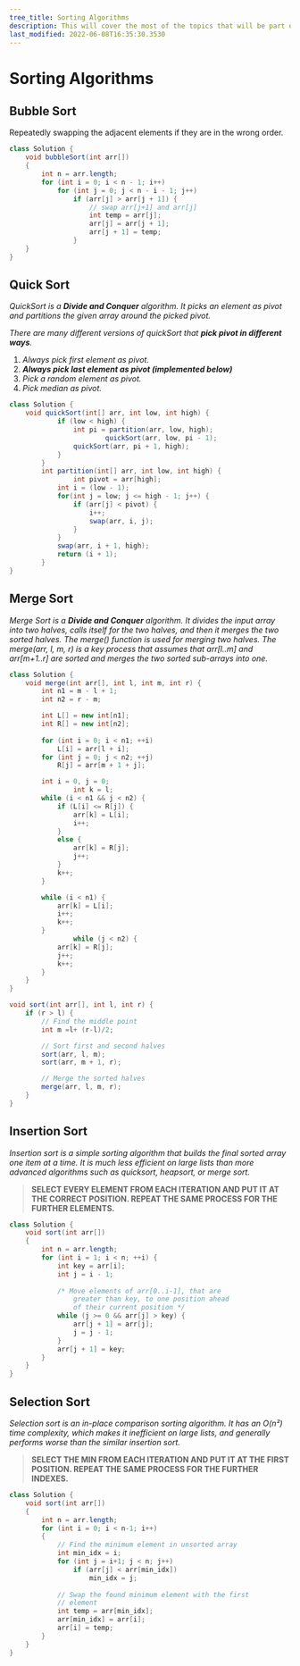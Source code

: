 ```yaml
---
tree_title: Sorting Algorithms
description: This will cover the most of the topics that will be part of the Sorting Algorithms.
last_modified: 2022-06-08T16:35:30.3530
---
```


# Sorting Algorithms

## Bubble Sort

Repeatedly swapping the adjacent elements if they are in the wrong order.

```java showLineNumbers
class Solution {
    void bubbleSort(int arr[])
    {
        int n = arr.length;
        for (int i = 0; i < n - 1; i++)
            for (int j = 0; j < n - i - 1; j++)
                if (arr[j] > arr[j + 1]) {
                    // swap arr[j+1] and arr[j]
                    int temp = arr[j];
                    arr[j] = arr[j + 1];
                    arr[j + 1] = temp;
                }
    }
}
```

## Quick Sort

_QuickSort is a **Divide and Conquer** algorithm. It picks an element as pivot and partitions the given array around the picked pivot._

_There are many different versions of quickSort that **pick pivot in different ways**._

1.  _Always pick first element as pivot._
2.  **_Always pick last element as pivot (implemented below)_**
3.  _Pick a random element as pivot._
4.  _Pick median as pivot._

```java showLineNumbers
class Solution {
    void quickSort(int[] arr, int low, int high) {
            if (low < high) {
                int pi = partition(arr, low, high);
                        quickSort(arr, low, pi - 1);
                quickSort(arr, pi + 1, high);
            }
        }
        int partition(int[] arr, int low, int high) {
                int pivot = arr[high];
            int i = (low - 1);
            for(int j = low; j <= high - 1; j++) {
                if (arr[j] < pivot) {
                    i++;
                    swap(arr, i, j);
                }
            }
            swap(arr, i + 1, high);
            return (i + 1);
        }
}
```

## Merge Sort

_Merge Sort is a **Divide and Conquer** algorithm. 
It divides the input array into two halves, calls itself for the two halves, and then it merges the two sorted halves. 
The merge() function is used for merging two halves. 
The merge(arr, l, m, r) is a key process that assumes that arr[l..m] and arr[m+1..r] are sorted and merges the two sorted sub-arrays into one._

```java showLineNumbers
class Solution {
    void merge(int arr[], int l, int m, int r) {
        int n1 = m - l + 1;
        int n2 = r - m;

        int L[] = new int[n1];
        int R[] = new int[n2];
    
        for (int i = 0; i < n1; ++i)
            L[i] = arr[l + i];
        for (int j = 0; j < n2; ++j)
            R[j] = arr[m + 1 + j];

        int i = 0, j = 0;
                int k = l;
        while (i < n1 && j < n2) {
            if (L[i] <= R[j]) {
                arr[k] = L[i];
                i++;
            }
            else {
                arr[k] = R[j];
                j++;
            }
            k++;
        }

        while (i < n1) {
            arr[k] = L[i];
            i++;
            k++;
        }
                while (j < n2) {
            arr[k] = R[j];
            j++;
            k++;
        }
    }
}
```

```java showLineNumbers
void sort(int arr[], int l, int r) {
    if (r > l) {
        // Find the middle point
        int m =l+ (r-l)/2;

        // Sort first and second halves
        sort(arr, l, m);
        sort(arr, m + 1, r);

        // Merge the sorted halves
        merge(arr, l, m, r);
    }
}
```

## Insertion Sort

_Insertion sort is a simple sorting algorithm that builds the final sorted array one item at a time. 
It is much less efficient on large lists than more advanced algorithms such as quicksort, heapsort, or merge sort._

> **SELECT EVERY ELEMENT FROM EACH ITERATION AND PUT IT AT THE CORRECT POSITION. 
> REPEAT THE SAME PROCESS FOR THE FURTHER ELEMENTS.**

```java showLineNumbers
class Solution {
    void sort(int arr[])
    {
        int n = arr.length;
        for (int i = 1; i < n; ++i) {
            int key = arr[i];
            int j = i - 1;
    
            /* Move elements of arr[0..i-1], that are
                greater than key, to one position ahead
                of their current position */
            while (j >= 0 && arr[j] > key) {
                arr[j + 1] = arr[j];
                j = j - 1;
            }
            arr[j + 1] = key;
        }
    }
}
```

## Selection Sort

_Selection sort is an in-place comparison sorting algorithm. It has an O(n²) time complexity,
which makes it inefficient on large lists, and generally performs worse than the similar insertion sort._

> **SELECT THE MIN FROM EACH ITERATION AND PUT IT AT THE FIRST POSITION. 
> REPEAT THE SAME PROCESS FOR THE FURTHER INDEXES.**

```java showLineNumbers
class Solution {
    void sort(int arr[])
    {
        int n = arr.length;
        for (int i = 0; i < n-1; i++)
        {
            // Find the minimum element in unsorted array
            int min_idx = i;
            for (int j = i+1; j < n; j++)
                if (arr[j] < arr[min_idx])
                    min_idx = j;
    
            // Swap the found minimum element with the first
            // element
            int temp = arr[min_idx];
            arr[min_idx] = arr[i];
            arr[i] = temp;
        }
    }
}
```
